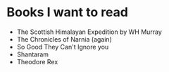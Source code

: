 # Books I want to read

- The Scottish Himalayan Expedition by WH Murray
- The Chronicles of Narnia (again)
- So Good They Can't Ignore you
- Shantaram
- Theodore Rex

